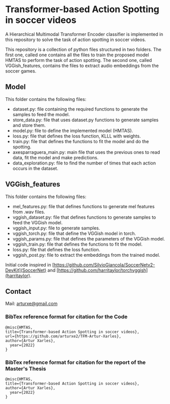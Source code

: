 # Transformer-based Action Spotting in soccer videos
A Hierarchical Multimodal Transformer Encoder classifier is implemented in this repository to solve the task of action spotting in soccer videos.

This repository is a collection of python files structured in two folders. The first one, called one contains all the files to train the proposed model HMTAS to perform the task of action spotting. The second one, called VGGish_features, contains the files to extract audio embeddings from the soccer games.


## Model

This folder contains the following files:
 - dataset.py: file containing the required functions to generate the samples to feed the model.
 - store_data.py: file that uses dataset.py functions to generate samples and store them. 
 - model.py: file to define the implemented model (HMTAS).
 - loss.py: file that defines the loss function, KLLL with weights.
 - train.py: file that defines the functions to fit the model and do the spotting.
 - axesparraguera_main.py: main file that uses the previous ones to read data, fit the model and make predictions.
 - data_exploration.py: file to find the number of times that each action occurs in the dataset.

## VGGish_features

This folder contains the following files:
 - mel_features.py: file that defines functions to generate mel features from .wav files.
 - vggish_dataset.py: file that defines functions to generate samples to feed the VGGish model.
 - vggish_input.py: file to generate samples.
 - vggish_torch.py: file that define the VGGish model in torch.
 - vggish_params.py: file that defines the parameters of the VGGish model.
 - vggish_train.py: file that defines the functions to fit the model.
 - loss.py: file that defines the loss function.
 - vggish_post.py: file to extract the embeddings from the trained model.


Initial code inspired in [https://github.com/SilvioGiancola/SoccerNetv2-DevKit](SoccerNet) and [https://github.com/harritaylor/torchvggish](harritaylor).


## Contact  


 Mail: arturxe@gmail.com

### BibTex reference format for citation for the Code
```
@misc{HMTAS,
title={Transformer-based Action Spotting in soccer videos},
url={https://github.com/arturxe2/TFM-Artur-Xarles},
author={Artur Xarles},
  year={2022}
}
```
### BibTex reference format for citation for the report of the Master's Thesis

```
@misc{HMTAS,
title={Transformer-based Action Spotting in soccer videos},
author={Artur Xarles},
  year={2022}
}
```

